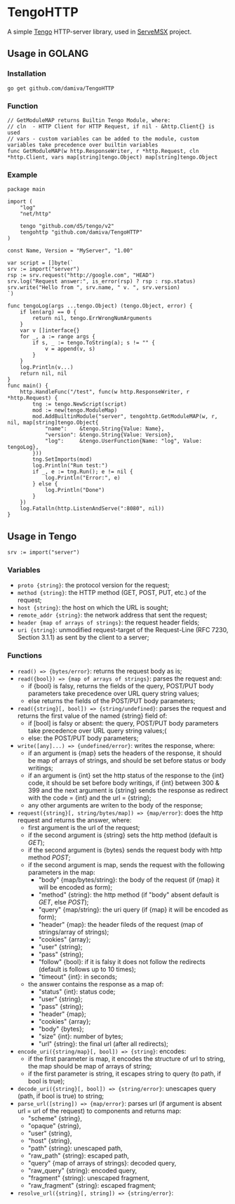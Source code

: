 # TengoHTTP
A simple [Tengo](https://github.com/d5/tengo) HTTP-server library, used in [ServeMSX](https://github.com/damiva/ServeMSX) project.
## Usage in GOLANG
### Installation
```
go get github.com/damiva/TengoHTTP
```
### Function
```golang
// GetModuleMAP returns Builtin Tengo Module, where:
// cln  - HTTP Client for HTTP Request, if nil - &http.Client{} is used
// vars - custom variables can be added to the module, custom variables take precedence over builtin variables
func GetModuleMAP(w http.ResponseWriter, r *http.Request, cln *http.Client, vars map[string]tengo.Object) map[string]tengo.Object
```
### Example
```golang
package main

import (
	"log"
	"net/http"

	tengo "github.com/d5/tengo/v2"
	tengohttp "github.com/damiva/TengoHTTP"
)

const Name, Version = "MyServer", "1.00"

var script = []byte(`
srv := import("server")
rsp := srv.request("http://google.com", "HEAD")
srv.log("Request answer:", is_error(rsp) ? rsp : rsp.status)
srv.write("Hello from ", srv.name, " v. ", srv.version)
`)

func tengoLog(args ...tengo.Object) (tengo.Object, error) {
	if len(arg) == 0 {
		return nil, tengo.ErrWrongNumArguments
	}
	var v []interface{}
	for _, a := range args {
		if s, _ := tengo.ToString(a); s != "" {
			v = append(v, s)
		}
	}
	log.Println(v...)
	return nil, nil
}
func main() {
	http.HandleFunc("/test", func(w http.ResponseWriter, r *http.Request) {
		tng := tengo.NewScript(script)
		mod := new(tengo.ModuleMap)
		mod.AddBuiltinModule("server", tengohttp.GetModuleMAP(w, r, nil, map[string]tengo.Object{
			"name":    &tengo.String{Value: Name},
			"version": &tengo.String{Value: Version},
			"log":     &tengo.UserFunction{Name: "log", Value: tengoLog},
		}))
		tng.SetImports(mod)
		log.Println("Run test:")
		if _, e := tng.Run(); e != nil {
			log.Println("Error:", e)
		} else {
			log.Println("Done")
		}
	})
	log.Fatalln(http.ListenAndServe(":8080", nil))
}
```
## Usage in Tengo
```golang
srv := import("server")
```
### Variables
- `proto {string}`: the protocol version for the request;
- `method {string}`: the HTTP method (GET, POST, PUT, etc.) of the request;
- `host {string}`: the host on which the URL is sought;
- `remote_addr {string}`: the network address that sent the request;
- `header {map of arrays of strings}`: the request header fields;
- `uri {string}`: unmodified request-target of the Request-Line (RFC 7230, Section 3.1.1) as sent by the client to a server;

### Functions
- `read() => {bytes/error}`: returns the request body as is;
- `read({bool}) => {map of arrays of strings}`: parses the request and:
	- if {bool} is falsy, returns the fields of the query, POST/PUT body parameters take precedence over URL query string values;
	- else returns the fields of the POST/PUT body parameters;
- `read({string}[, bool]) => {string/undefined}`: parses the request and returns the first value of the named {string} field of:
	- if [bool] is falsy or absent: the query, POST/PUT body parameters take precedence over URL query string values;(
	- else: the POST/PUT body parameters;
- `write([any]...) => {undefined/error}`: writes the response, where:
	- if an argument is {map} sets the headers of the response, it should be map of arrays of strings, and should be set before status or body writings;
	- if an argument is {int} set the http status of the response to the {int} code, it should be set before body writings, if {int} between 300 & 399 and the next argument is {string} sends the response as redirect with the code = {int} and the url = {string};
	- any other arguments are writen to the body of the response;
- `request({string}[, string/bytes/map]) => {map/error}`: does the http request and returns the answer, where:
	- first argument is the url of the request;
	- if the second argument is {string} sets the http method (default is *GET*);
	- if the second argument is {bytes} sends the request body with http method *POST*;
	- if the second argument is map, sends the request with the following parameters in the map:
		- "body" {map/bytes/string}: the body of the request (if {map} it will be encoded as form);
		- "method" {string}: the http method (if "body" absent default is *GET*, else *POST*);
		- "query" {map/string}: the uri query (if {map} it will be encoded as form);
		- "header" {map}: the header fileds of the request (map of strings/array of strings);
		- "cookies" {array};
		- "user" {string};
		- "pass" {string};
		- "follow" {bool}: if it is falsy it does not follow the redirects (default is follows up to 10 times);
		- "timeout" {int}: in seconds;
	- the answer contains the response as a map of:
	 	- "status" {int}: status code;
	 	- "user" {string};
	 	- "pass" {string};
	 	- "header" {map};
	 	- "cookies" {array};
	 	- "body" {bytes};
	 	- "size" {int}: number of bytes;
	 	- "url" {string}: the final url (after all redirects);
- `encode_uri({string/map}[, bool]) => {string}`: encodes:
	- if the first parameter is map, it encodes the structure of url to string, the map should be map of arrays of string;
	- if the first parameter is string, it escapes string to query (to path, if bool is true);
- `decode_uri({string}[, bool]) => {string/error}`: unescapes query (path, if bool is true) to string;
- `parse_url([string]) => {map/error}`: parses url (if argument is absent url = url of the request) to components and returns map:
	- "scheme" {string},
	- "opaque" {string},
	- "user" {string},
	- "host" {string},
	- "path" {string}: unescaped path,
	- "raw_path" {string}: escaped path,
	- "query" {map of arrays of strings}: decoded query,
	- "raw_query" {string}: encoded query,
	- "fragment" {string}: unescaped fragment,
	- "raw_fragment" {string}: escaped fragment;
- `resolve_url({string}[, string]) => {string/error}`:

